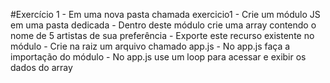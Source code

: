 #Exercício 1
    - Em uma nova pasta chamada exercicio1
    - Crie um módulo JS em uma pasta dedicada
    - Dentro deste módulo crie uma array contendo o nome de 5 artistas de sua preferência
    - Exporte este recurso existente no módulo
    - Crie na raiz um arquivo chamado app.js
    - No app.js faça a importação do módulo
    - No app.js use um loop para acessar e exibir os dados do array
